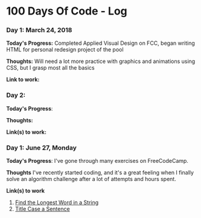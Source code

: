# 100 Days Of Code - Log

### Day 1: March 24, 2018
<!--##### (delete me or comment me out)-->

**Today's Progress:** Completed Applied Visual Design on FCC, began writing HTML for personal redesign project of the pool

**Thoughts:** Will need a lot more practice with graphics and animations using CSS, but I grasp most all the basics

**Link to work:**

### Day 2:
<!--##### (delete me or comment me out)-->

**Today's Progress**: 

**Thoughts:** 

**Link(s) to work:** 


### Day 1: June 27, Monday

**Today's Progress**: I've gone through many exercises on FreeCodeCamp.

**Thoughts** I've recently started coding, and it's a great feeling when I finally solve an algorithm challenge after a lot of attempts and hours spent.

**Link(s) to work**
1. [Find the Longest Word in a String](https://www.freecodecamp.com/challenges/find-the-longest-word-in-a-string)
2. [Title Case a Sentence](https://www.freecodecamp.com/challenges/title-case-a-sentence)
